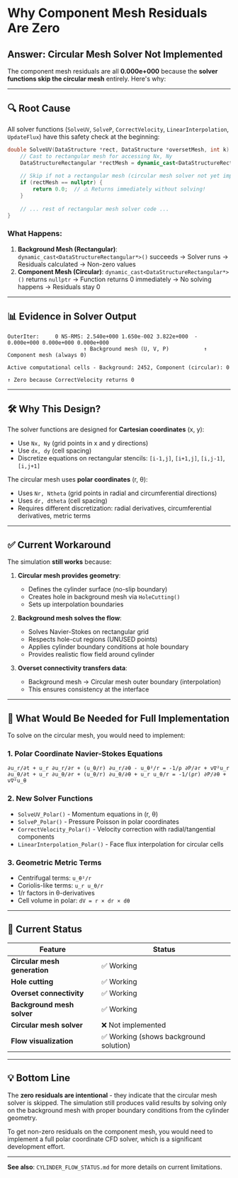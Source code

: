 # Why Component Mesh Residuals Are Zero

## Answer: Circular Mesh Solver Not Implemented

The component mesh residuals are all **0.000e+000** because the **solver functions skip the circular mesh** entirely. Here's why:

---

## 🔍 Root Cause

All solver functions (`SolveUV`, `SolveP`, `CorrectVelocity`, `LinearInterpolation`, `UpdateFlux`) have this safety check at the beginning:

```cpp
double SolveUV(DataStructure *rect, DataStructure *oversetMesh, int k) {
    // Cast to rectangular mesh for accessing Nx, Ny
    DataStructureRectangular *rectMesh = dynamic_cast<DataStructureRectangular*>(rect);
    
    // Skip if not a rectangular mesh (circular mesh solver not yet implemented)
    if (rectMesh == nullptr) {
        return 0.0;  // ⚠️ Returns immediately without solving!
    }
    
    // ... rest of rectangular mesh solver code ...
}
```

### What Happens:

1. **Background Mesh (Rectangular)**: `dynamic_cast<DataStructureRectangular*>()` succeeds → Solver runs → Residuals calculated → Non-zero values
2. **Component Mesh (Circular)**: `dynamic_cast<DataStructureRectangular*>()` returns `nullptr` → Function returns 0 immediately → No solving happens → Residuals stay 0

---

## 📊 Evidence in Solver Output

```
OuterIter:     0 NS-RMS: 2.540e+000 1.650e-002 3.822e+000  - 0.000e+000 0.000e+000 0.000e+000
                        ↑ Background mesh (U, V, P)           ↑ Component mesh (always 0)
```

```
Active computational cells - Background: 2452, Component (circular): 0
                                                                      ↑ Zero because CorrectVelocity returns 0
```

---

## 🛠️ Why This Design?

The solver functions are designed for **Cartesian coordinates** (x, y):
- Use `Nx, Ny` (grid points in x and y directions)
- Use `dx, dy` (cell spacing)
- Discretize equations on rectangular stencils: `[i-1,j]`, `[i+1,j]`, `[i,j-1]`, `[i,j+1]`

The circular mesh uses **polar coordinates** (r, θ):
- Uses `Nr, Ntheta` (grid points in radial and circumferential directions)
- Uses `dr, dtheta` (cell spacing)
- Requires different discretization: radial derivatives, circumferential derivatives, metric terms

---

## ✅ Current Workaround

The simulation **still works** because:

1. **Circular mesh provides geometry**:
   - Defines the cylinder surface (no-slip boundary)
   - Creates hole in background mesh via `HoleCutting()`
   - Sets up interpolation boundaries

2. **Background mesh solves the flow**:
   - Solves Navier-Stokes on rectangular grid
   - Respects hole-cut regions (UNUSED points)
   - Applies cylinder boundary conditions at hole boundary
   - Provides realistic flow field around cylinder

3. **Overset connectivity transfers data**:
   - Background mesh → Circular mesh outer boundary (interpolation)
   - This ensures consistency at the interface

---

## 📝 What Would Be Needed for Full Implementation

To solve on the circular mesh, you would need to implement:

### 1. **Polar Coordinate Navier-Stokes Equations**
```
∂u_r/∂t + u_r ∂u_r/∂r + (u_θ/r) ∂u_r/∂θ - u_θ²/r = -1/ρ ∂P/∂r + ν∇²u_r
∂u_θ/∂t + u_r ∂u_θ/∂r + (u_θ/r) ∂u_θ/∂θ + u_r u_θ/r = -1/(ρr) ∂P/∂θ + ν∇²u_θ
```

### 2. **New Solver Functions**
- `SolveUV_Polar()` - Momentum equations in (r, θ)
- `SolveP_Polar()` - Pressure Poisson in polar coordinates
- `CorrectVelocity_Polar()` - Velocity correction with radial/tangential components
- `LinearInterpolation_Polar()` - Face flux interpolation for circular cells

### 3. **Geometric Metric Terms**
- Centrifugal terms: `u_θ²/r`
- Coriolis-like terms: `u_r u_θ/r`
- 1/r factors in θ-derivatives
- Cell volume in polar: `dV = r × dr × dθ`

---

## 🎯 Current Status

| Feature | Status |
|---------|--------|
| **Circular mesh generation** | ✅ Working |
| **Hole cutting** | ✅ Working |
| **Overset connectivity** | ✅ Working |
| **Background mesh solver** | ✅ Working |
| **Circular mesh solver** | ❌ Not implemented |
| **Flow visualization** | ✅ Working (shows background solution) |

---

## 💡 Bottom Line

The **zero residuals are intentional** - they indicate that the circular mesh solver is skipped. The simulation still produces valid results by solving only on the background mesh with proper boundary conditions from the cylinder geometry.

To get non-zero residuals on the component mesh, you would need to implement a full polar coordinate CFD solver, which is a significant development effort.

---

**See also**: `CYLINDER_FLOW_STATUS.md` for more details on current limitations.
